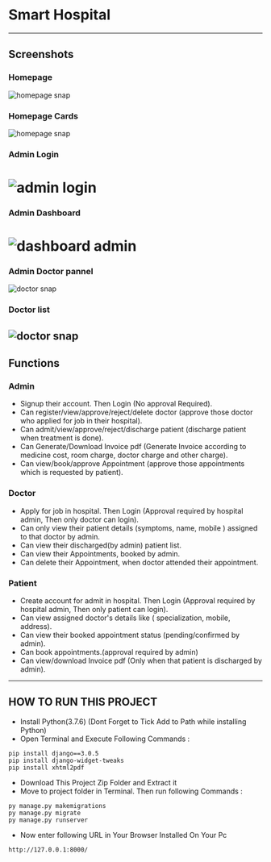 
# Smart Hospital
---
## Screenshots 
### Homepage
![homepage snap](https://github.com/Rafik37/hospitalmanagement/blob/master/static/screenshots/homepage.png?raw=true)
### Homepage Cards
![homepage snap](https://github.com/Rafik37/hospitalmanagement/blob/master/static/screenshots/homepage1.PNG?raw=true)
### Admin Login
![admin login](https://github.com/Rafik37/hospitalmanagement/blob/master/static/screenshots/adminlogin.PNG?raw=true)
====================================================================================================================
### Admin Dashboard
![dashboard admin](https://github.com/Rafik37/hospitalmanagement/blob/master/static/screenshots/admin_dashboard.png?raw=true)
=======
### Admin Doctor pannel
![doctor snap](https://github.com/Rafik37/hospitalmanagement/blob/master/static/screenshots/admin_doctor.png?raw=true)
### Doctor list
![doctor snap](https://github.com/Rafik37/hospitalmanagement/blob/master/static/screenshots/admin_doctor1.png?raw=true)
---
## Functions
### Admin
- Signup their account. Then Login (No approval Required).
- Can register/view/approve/reject/delete doctor (approve those doctor who applied for job in their hospital).
- Can admit/view/approve/reject/discharge patient (discharge patient when treatment is done).
- Can Generate/Download Invoice pdf (Generate Invoice according to medicine cost, room charge, doctor charge and other charge).
- Can view/book/approve Appointment (approve those appointments which is requested by patient).

### Doctor
- Apply for job in hospital. Then Login (Approval required by hospital admin, Then only doctor can login).
- Can only view their patient details (symptoms, name, mobile ) assigned to that doctor by admin.
- Can view their discharged(by admin) patient list.
- Can view their Appointments, booked by admin.
- Can delete their Appointment, when doctor attended their appointment.

### Patient
- Create account for admit in hospital. Then Login (Approval required by hospital admin, Then only patient can login).
- Can view assigned doctor's details like ( specialization, mobile, address).
- Can view their booked appointment status (pending/confirmed by admin).
- Can book appointments.(approval required by admin)
- Can view/download Invoice pdf (Only when that patient is discharged by admin).

---

## HOW TO RUN THIS PROJECT
- Install Python(3.7.6) (Dont Forget to Tick Add to Path while installing Python)
- Open Terminal and Execute Following Commands :
```
pip install django==3.0.5
pip install django-widget-tweaks
pip install xhtml2pdf
```
- Download This Project Zip Folder and Extract it
- Move to project folder in Terminal. Then run following Commands :
```
py manage.py makemigrations
py manage.py migrate
py manage.py runserver
```
- Now enter following URL in Your Browser Installed On Your Pc
```
http://127.0.0.1:8000/
```
